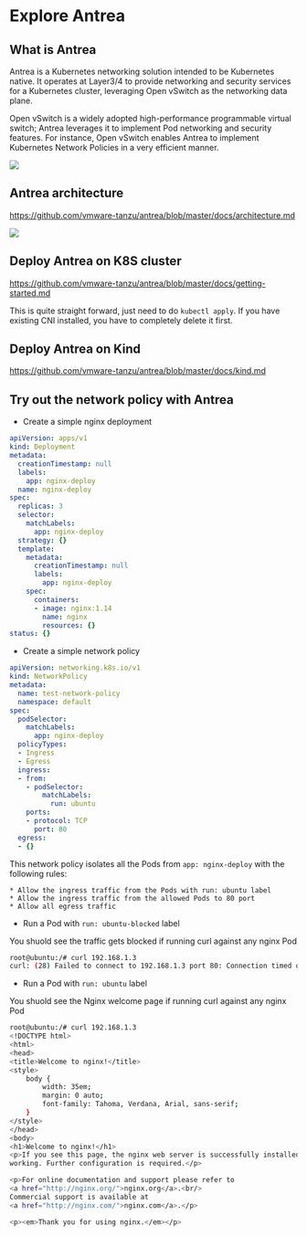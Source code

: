 # Explore Antrea

## What is Antrea

Antrea is a Kubernetes networking solution intended to be Kubernetes native. It operates at Layer3/4 to provide networking and security services for a Kubernetes cluster, leveraging Open vSwitch as the networking data plane.

Open vSwitch is a widely adopted high-performance programmable virtual switch; Antrea leverages it to implement Pod networking and security features. For instance, Open vSwitch enables Antrea to implement Kubernetes Network Policies in a very efficient manner.

![](https://i.imgur.com/v5oo9jB.png)

## Antrea architecture

<https://github.com/vmware-tanzu/antrea/blob/master/docs/architecture.md>

![](https://i.imgur.com/5509JWG.png)

## Deploy Antrea on K8S cluster

<https://github.com/vmware-tanzu/antrea/blob/master/docs/getting-started.md>

This is quite straight forward, just need to do `kubectl apply`. If you have existing CNI installed, you have to completely delete it first.

## Deploy Antrea on Kind

<https://github.com/vmware-tanzu/antrea/blob/master/docs/kind.md>

## Try out the network policy with Antrea

- Create a simple nginx deployment

``` yaml
apiVersion: apps/v1
kind: Deployment
metadata:
  creationTimestamp: null
  labels:
    app: nginx-deploy
  name: nginx-deploy
spec:
  replicas: 3
  selector:
    matchLabels:
      app: nginx-deploy
  strategy: {}
  template:
    metadata:
      creationTimestamp: null
      labels:
        app: nginx-deploy
    spec:
      containers:
      - image: nginx:1.14
        name: nginx
        resources: {}
status: {}
```

- Create a simple network policy

``` yaml
apiVersion: networking.k8s.io/v1
kind: NetworkPolicy
metadata:
  name: test-network-policy
  namespace: default
spec:
  podSelector:
    matchLabels:
      app: nginx-deploy
  policyTypes:
  - Ingress
  - Egress
  ingress:
  - from:
    - podSelector:
        matchLabels:
          run: ubuntu
    ports:
    - protocol: TCP
      port: 80
  egress:
  - {}
```

This network policy isolates all the Pods from `app: nginx-deploy` with the following rules:
```
* Allow the ingress traffic from the Pods with run: ubuntu label
* Allow the ingress traffic from the allowed Pods to 80 port
* Allow all egress traffic
```

- Run a Pod with `run: ubuntu-blocked` label

You shuold see the traffic gets blocked if running curl against any nginx Pod

``` bash
root@ubuntu:/# curl 192.168.1.3
curl: (28) Failed to connect to 192.168.1.3 port 80: Connection timed out
```

- Run a Pod with `run: ubuntu` label

You shuold see the Nginx welcome page if running curl against any nginx Pod

``` bash
root@ubuntu:/# curl 192.168.1.3
<!DOCTYPE html>
<html>
<head>
<title>Welcome to nginx!</title>
<style>
    body {
        width: 35em;
        margin: 0 auto;
        font-family: Tahoma, Verdana, Arial, sans-serif;
    }
</style>
</head>
<body>
<h1>Welcome to nginx!</h1>
<p>If you see this page, the nginx web server is successfully installed and
working. Further configuration is required.</p>

<p>For online documentation and support please refer to
<a href="http://nginx.org/">nginx.org</a>.<br/>
Commercial support is available at
<a href="http://nginx.com/">nginx.com</a>.</p>

<p><em>Thank you for using nginx.</em></p>

```